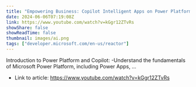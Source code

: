 ```yaml
---
title: "Empowering Business: Copilot Intelligent Apps on Power Platform | #MVPConnect"
date: 2024-06-06T07:19:08Z
link: https://www.youtube.com/watch?v=kGgr12ZTvRs
showShare: false
showReadTime: false
thumbnail: images/ai.png
tags: ["developer.microsoft.com/en-us/reactor"]
---
```

Introduction to Power Platform and Copilot: -Understand the fundamentals of Microsoft Power Platform, including Power Apps, ...

- Link to article: https://www.youtube.com/watch?v=kGgr12ZTvRs